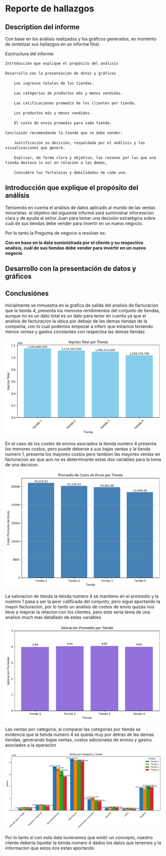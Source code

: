 # Reporte de hallazgos

## Description del informe

Con base en los análisis realizados y los gráficos generados, es momento de sintetizar sus hallazgos en un informe final.

Esctructura del informe:

    Introducción que explique el propósito del análisis

    Desarrollo con la presentación de datos y gráficos

        Los ingresos totales de las tiendas.

        Las categorías de productos más y menos vendidas.

        Las calificaciones promedio de los clientes por tienda.

        Los productos más y menos vendidos.

        El coste de envío promedio para cada tienda.

    Conclusión recomendando la tienda que se debe vender:

        Justificación su decisión, respaldada por el análisis y las visualizaciones que generó.

        Explicar, de forma clara y objetiva, las razones por las que una tienda destaca (o no) en relación a las demás,

        Considere las fortalezas y debilidades de cada una.

## Introducción que explique el propósito del análisis

Tenioendo en cuenta el análisis de datos aplicado al mundo de las ventas minoristas. el objetivo del siguiente informe será
suministrar informacion clara y de ayuda al señor Juan para tomar una decisión estratégica sobre cuál de sus tiendas debe
vender para invertir en un nuevo negocio.

Por lo tanto la Pregunta de negocio a resolver es:

 **Con on base en la data suministrada por el cliente y su respectivo analisis, cuál de sus tiendas debe vender para**
 **invertir en un nuevo negocio**

## Desarrollo con la presentación de datos y gráficos

## Conclusiónes

Inicialmente se mmuestra en la grafica de salida del analisis de facturacion que la tienda 4, presenta los menores rendimientos del conjunto de tiendas,
aunque no es un dato total es un dato para tener en cuenta ya que el analisis de facturacion la ubica por debajo de las demas tiendas de la compañia, con lo cual
podemos empezar a inferir que estamos teniendo menos ventas y gastos constantes con respectoa las demas tiendas

![Ingresos por tienda](./assets/img/ingresosXtienda.png)

En el caso de los costes de envios asociados la tienda numero 4 presenta los menores costos, pero puede deberse a sus bajas ventas y la tienda numero 1, presenta los mayores
costos pero tambien las mayores ventas en facturacion asi que aun no es determinante estas dos variables para la toma de una decision.

![Costes por envio](./assets/img/promdCostoEnvio.png)

La valoracion de tienda la tienda numero 4 se mantiene en el promedio y la nuemro 1 pasa a ser la peor calificada del conjunto, pero sigue aportando la mayor facturacion, por lo tanto un analisis de costos de envio quizas nos lleve a mejorar la relacion con los clientes, pero este seria tema de una analisis much mas detallado de estas variables

![Valoracion por tienda](./assets/img/calfPromedio.png)

Las ventas por categoria, al comparar las categorias por tienda se evidencia que la tienda numero 4 se queda muy por detras de las demas tiendas, generando bajas ventas, costos adicionales de envios y gastos asociados a la operacion

![Ventas por categoria](./assets/img/vtasXcategoria.png)

Por lo tanto si con esta data tuvieramos que emitir un concepto, nuestro cliente deberia liquidar la tienda numero 4 dados los datos que tenemos y la informacion que estos nos estan aportando